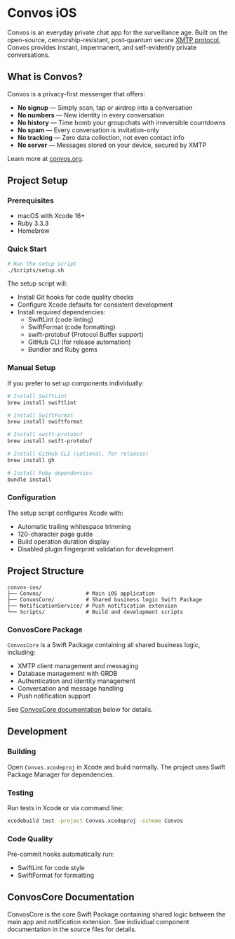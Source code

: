 # Convos iOS

Convos is an everyday private chat app for the surveillance age. Built on the open-source, censorship-resistant, post-quantum secure [XMTP protocol](https://xmtp.org), Convos provides instant, impermanent, and self-evidently private conversations.

## What is Convos?

Convos is a privacy-first messenger that offers:
- **No signup** — Simply scan, tap or airdrop into a conversation
- **No numbers** — New identity in every conversation
- **No history** — Time bomb your groupchats with irreversible countdowns
- **No spam** — Every conversation is invitation-only
- **No tracking** — Zero data collection, not even contact info
- **No server** — Messages stored on your device, secured by XMTP

Learn more at [convos.org](https://convos.org).

## Project Setup

### Prerequisites

- macOS with Xcode 16+
- Ruby 3.3.3
- Homebrew

### Quick Start

```bash
# Run the setup script
./Scripts/setup.sh
```

The setup script will:
- Install Git hooks for code quality checks
- Configure Xcode defaults for consistent development
- Install required dependencies:
  - SwiftLint (code linting)
  - SwiftFormat (code formatting)
  - swift-protobuf (Protocol Buffer support)
  - GitHub CLI (for release automation)
  - Bundler and Ruby gems

### Manual Setup

If you prefer to set up components individually:

```bash
# Install SwiftLint
brew install swiftlint

# Install SwiftFormat
brew install swiftformat

# Install swift-protobuf
brew install swift-protobuf

# Install GitHub CLI (optional, for releases)
brew install gh

# Install Ruby dependencies
bundle install
```

### Configuration

The setup script configures Xcode with:
- Automatic trailing whitespace trimming
- 120-character page guide
- Build operation duration display
- Disabled plugin fingerprint validation for development

## Project Structure

```
convos-ios/
├── Convos/              # Main iOS application
├── ConvosCore/          # Shared business logic Swift Package
├── NotificationService/ # Push notification extension
└── Scripts/             # Build and development scripts
```

### ConvosCore Package

`ConvosCore` is a Swift Package containing all shared business logic, including:
- XMTP client management and messaging
- Database management with GRDB
- Authentication and identity management
- Conversation and message handling
- Push notification support

See [ConvosCore documentation](#convoscore-documentation) below for details.

## Development

### Building

Open `Convos.xcodeproj` in Xcode and build normally. The project uses Swift Package Manager for dependencies.

### Testing

Run tests in Xcode or via command line:
```bash
xcodebuild test -project Convos.xcodeproj -scheme Convos
```

### Code Quality

Pre-commit hooks automatically run:
- SwiftLint for code style
- SwiftFormat for formatting

## ConvosCore Documentation

ConvosCore is the core Swift Package containing shared logic between the main app and notification extension. See individual component documentation in the source files for details.
